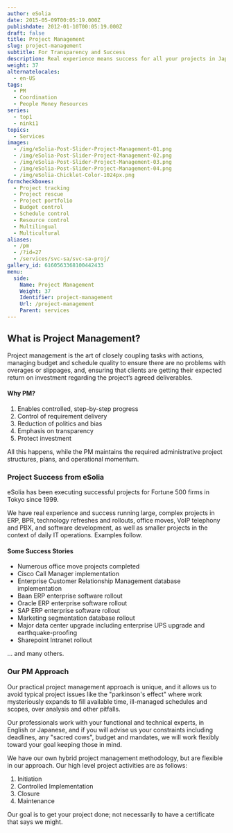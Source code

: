 ```yaml
---
author: eSolia
date: 2015-05-09T00:05:19.000Z
publishdate: 2012-01-10T00:05:19.000Z
draft: false
title: Project Management
slug: project-management
subtitle: For Transparency and Success
description: Real experience means success for all your projects in Japan and the Asia Pacific region. eSolia's PM approach is practical and unique. - from eSolia Inc.
weight: 37
alternatelocales:
  - en-US
tags:
  - PM
  - Coordination
  - People Money Resources
series:
  - top1
  - ninki1
topics:
  - Services
images:
  - /img/eSolia-Post-Slider-Project-Management-01.png
  - /img/eSolia-Post-Slider-Project-Management-02.png
  - /img/eSolia-Post-Slider-Project-Management-03.png
  - /img/eSolia-Post-Slider-Project-Management-04.png
  - /img/eSolia-Chicklet-Color-1024px.png
formcheckboxes:
  - Project tracking
  - Project rescue
  - Project portfolio
  - Budget control
  - Schedule control
  - Resource control
  - Multilingual
  - Multicultural
aliases:
  - /pm
  - /?id=27
  - /services/svc-sa/svc-sa-proj/
gallery_id: 6160563368100442433
menu:
  side:
    Name: Project Management
    Weight: 37
    Identifier: project-management
    Url: /project-management
    Parent: services
---
```


## What is Project Management?

Project management is the art of closely coupling tasks with actions, managing budget and schedule quality to ensure there are no problems with overages or slippages, and, ensuring that clients are getting their expected return on investment regarding the project’s agreed deliverables.

<div class="esolia-card-panel purple darken-4 z-depth-1">
  <h4 class="center green-text text-accent-3">Why PM?</h4>
    <ol>
      <li class="white-text">Enables controlled, step-by-step progress</li>
      <li class="white-text">Control of requirement delivery</li>
      <li class="white-text">Reduction of politics and bias</li>
      <li class="white-text">Emphasis on transparency</li>
      <li class="white-text">Protect investment</li>
    </ol>
</div>

All this happens, while the PM maintains the required administrative project structures, plans, and operational momentum.

### Project Success from eSolia

eSolia has been executing successful projects for Fortune 500 firms in Tokyo since 1999.

We have real experience and success running large, complex projects in ERP, BPR, technology refreshes and rollouts, office moves, VoIP telephony and PBX, and software development, as well as smaller projects in the context of daily IT operations. Examples follow.

#### Some Success Stories

* Numerous office move projects completed
* Cisco Call Manager implementation
* Enterprise Customer Relationship Management database implementation
* Baan ERP enterprise software rollout
* Oracle ERP enterprise software rollout
* SAP ERP enterprise software rollout
* Marketing segmentation database rollout
* Major data center upgrade including enterprise UPS upgrade and earthquake-proofing
* Sharepoint Intranet rollout

... and many others.

### Our PM Approach

Our practical project management approach is unique, and it allows us to avoid typical project issues like the "parkinson's effect" where work mysteriously expands to fill available time, ill-managed schedules and scopes, over analysis and other pitfalls.

Our professionals work with your functional and technical experts, in English or Japanese, and if you will advise us your constraints including deadlines, any "sacred cows", budget and mandates, we will work flexibly toward your goal keeping those in mind.

We have our own hybrid project management methodology, but are flexible in our approach. Our high level project activities are as follows:

1. Initiation
1. Controlled Implementation
1. Closure
1. Maintenance

Our goal is to get your project done; not necessarily to have a certificate that says we might.

